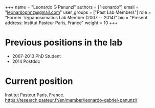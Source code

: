 +++
name = "Leonardo G Panunzi"
authors = ["leonardo"]
email = "leonardopnnz@gmail.com"
user_groups = ["Past Lab Members"]
role = "Former Trypanosomatics Lab Member (2007 -- 2014)"
bio = "Present address: Institut Pasteur Paris, France"
weight = 10
+++

# Previous positions in the lab

 * 2007-2013 PhD Student
 * 2014 Postdoc

# Current position

Institut Pasteur Paris, France.
https://research.pasteur.fr/en/member/leonardo-gabriel-panunzi/
